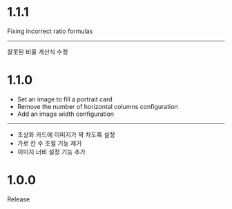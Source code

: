 # 1.1.1

Fixing incorrect ratio formulas

---

잘못된 비율 계산식 수정

# 1.1.0

- Set an image to fill a portrait card
- Remove the number of horizontal columns configuration
- Add an image width configuration

---

- 초상화 카드에 이미지가 꽉 차도록 설정
- 가로 칸 수 조절 기능 제거
- 이미지 너비 설정 기능 추가

# 1.0.0
Release